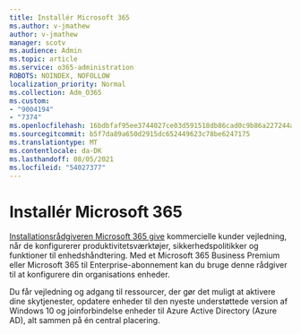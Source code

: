 ```yaml
---
title: Installér Microsoft 365
ms.author: v-jmathew
author: v-jmathew
manager: scotv
ms.audience: Admin
ms.topic: article
ms.service: o365-administration
ROBOTS: NOINDEX, NOFOLLOW
localization_priority: Normal
ms.collection: Adm_O365
ms.custom:
- "9004194"
- "7374"
ms.openlocfilehash: 16bdbfaf95ee3744027ce03d591518db86cad0c9b86a227244a908245501eb6d
ms.sourcegitcommit: b5f7da89a650d2915dc652449623c78be6247175
ms.translationtype: MT
ms.contentlocale: da-DK
ms.lasthandoff: 08/05/2021
ms.locfileid: "54027377"
---
```

# <a name="deploy-microsoft-365"></a>Installér Microsoft 365

[Installationsrådgiveren Microsoft 365 give](https://go.microsoft.com/fwlink/?linkid=2072646) kommercielle kunder vejledning, når de konfigurerer produktivitetsværktøjer, sikkerhedspolitikker og funktioner til enhedshåndtering. Med et Microsoft 365 Business Premium eller Microsoft 365 til Enterprise-abonnement kan du bruge denne rådgiver til at konfigurere din organisations enheder.

Du får vejledning og adgang til ressourcer, der gør det muligt at aktivere dine skytjenester, opdatere enheder til den nyeste understøttede version af Windows 10 og joinforbindelse enheder til Azure Active Directory (Azure AD), alt sammen på én central placering.
